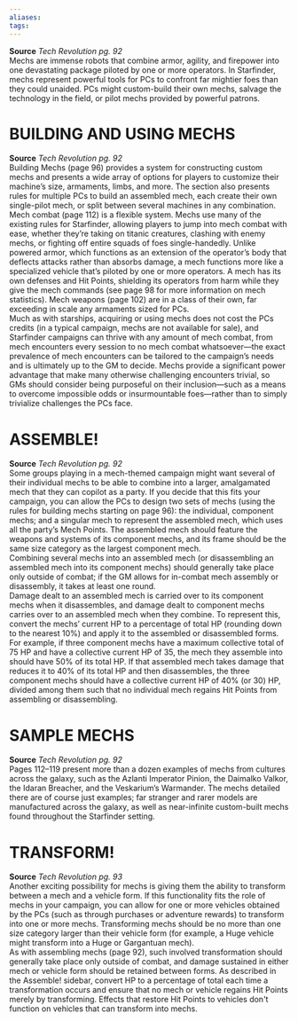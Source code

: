 ```yaml
---
aliases: 
tags: 
---
```

**Source** _Tech Revolution pg. 92_  
Mechs are immense robots that combine armor, agility, and firepower into one devastating package piloted by one or more operators. In Starfinder, mechs represent powerful tools for PCs to confront far mightier foes than they could unaided. PCs might custom-build their own mechs, salvage the technology in the field, or pilot mechs provided by powerful patrons.  

# BUILDING AND USING MECHS

**Source** _Tech Revolution pg. 92_  
Building Mechs (page 96) provides a system for constructing custom mechs and presents a wide array of options for players to customize their machine’s size, armaments, limbs, and more. The section also presents rules for multiple PCs to build an assembled mech, each create their own single-pilot mech, or split between several machines in any combination.  
Mech combat (page 112) is a flexible system. Mechs use many of the existing rules for Starfinder, allowing players to jump into mech combat with ease, whether they’re taking on titanic creatures, clashing with enemy mechs, or fighting off entire squads of foes single-handedly. Unlike powered armor, which functions as an extension of the operator’s body that deflects attacks rather than absorbs damage, a mech functions more like a specialized vehicle that’s piloted by one or more operators. A mech has its own defenses and Hit Points, shielding its operators from harm while they give the mech commands (see page 98 for more information on mech statistics). Mech weapons (page 102) are in a class of their own, far exceeding in scale any armaments sized for PCs.  
Much as with starships, acquiring or using mechs does not cost the PCs credits (in a typical campaign, mechs are not available for sale), and Starfinder campaigns can thrive with any amount of mech combat, from mech encounters every session to no mech combat whatsoever—the exact prevalence of mech encounters can be tailored to the campaign’s needs and is ultimately up to the GM to decide. Mechs provide a significant power advantage that make many otherwise challenging encounters trivial, so GMs should consider being purposeful on their inclusion—such as a means to overcome impossible odds or insurmountable foes—rather than to simply trivialize challenges the PCs face.  

# ASSEMBLE!

**Source** _Tech Revolution pg. 92_  
Some groups playing in a mech-themed campaign might want several of their individual mechs to be able to combine into a larger, amalgamated mech that they can copilot as a party. If you decide that this fits your campaign, you can allow the PCs to design two sets of mechs (using the rules for building mechs starting on page 96): the individual, component mechs; and a singular mech to represent the assembled mech, which uses all the party’s Mech Points. The assembled mech should feature the weapons and systems of its component mechs, and its frame should be the same size category as the largest component mech.  
Combining several mechs into an assembled mech (or disassembling an assembled mech into its component mechs) should generally take place only outside of combat; if the GM allows for in-combat mech assembly or disassembly, it takes at least one round.  
Damage dealt to an assembled mech is carried over to its component mechs when it disassembles, and damage dealt to component mechs carries over to an assembled mech when they combine. To represent this, convert the mechs’ current HP to a percentage of total HP (rounding down to the nearest 10%) and apply it to the assembled or disassembled forms. For example, if three component mechs have a maximum collective total of 75 HP and have a collective current HP of 35, the mech they assemble into should have 50% of its total HP. If that assembled mech takes damage that reduces it to 40% of its total HP and then disassembles, the three component mechs should have a collective current HP of 40% (or 30) HP, divided among them such that no individual mech regains Hit Points from assembling or disassembling.  

# SAMPLE MECHS

**Source** _Tech Revolution pg. 92_  
Pages 112–119 present more than a dozen examples of mechs from cultures across the galaxy, such as the Azlanti Imperator Pinion, the Daimalko Valkor, the Idaran Breacher, and the Veskarium’s Warmander. The mechs detailed there are of course just examples; far stranger and rarer models are manufactured across the galaxy, as well as near-infinite custom-built mechs found throughout the Starfinder setting.  


# TRANSFORM!

**Source** _Tech Revolution pg. 93_  
Another exciting possibility for mechs is giving them the ability to transform between a mech and a vehicle form. If this functionality fits the role of mechs in your campaign, you can allow for one or more vehicles obtained by the PCs (such as through purchases or adventure rewards) to transform into one or more mechs. Transforming mechs should be no more than one size category larger than their vehicle form (for example, a Huge vehicle might transform into a Huge or Gargantuan mech).  
As with assembling mechs (page 92), such involved transformation should generally take place only outside of combat, and damage sustained in either mech or vehicle form should be retained between forms. As described in the Assemble! sidebar, convert HP to a percentage of total each time a transformation occurs and ensure that no mech or vehicle regains Hit Points merely by transforming. Effects that restore Hit Points to vehicles don't function on vehicles that can transform into mechs.